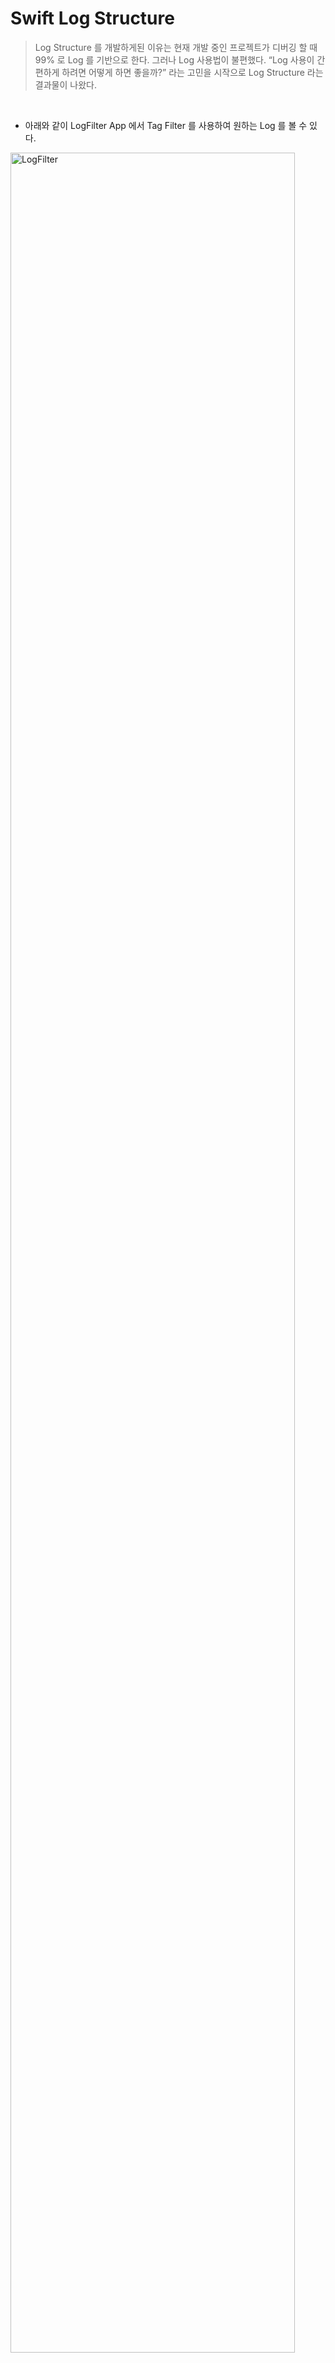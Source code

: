 # Swift Log Structure
> Log Structure 를 개발하게된 이유는 현재 개발 중인 프로젝트가 디버깅 할 때 99% 로 Log 를 기반으로 한다. 그러나 Log 사용법이 불편했다. “Log 사용이 간편하게 하려면 어떻게 하면 좋을까?” 라는 고민을 시작으로 Log Structure 라는 결과물이 나왔다.
<br>

- 아래와 같이 LogFilter App 에서 Tag Filter 를 사용하여 원하는 Log 를 볼 수 있다.

<img width="95%" alt="LogFilter" src="https://github.com/hgkim2024/Log/assets/163487894/70f4c489-7339-42d0-b3dc-a65be3483295">
<br>
<br>
<br>


## 사용법

```swift
Log.setLogLevel(LogLevel.DEBUG)
Log.tag(Tag.CALL).t("message")
Log.tag(Tag.GROUP).tag(Tag.URI).tag(Tag.FLOOR).e("message")
Log.tag([Tag.CALL, Tag.URI]).d("message")
Log.tag([Tag.MESSAGE, Tag.NOTIFY]).tag(Tag.URI).d("message")
Log.tag(Tag.CALL).tag([Tag.URI, Tag.NAME]).d("message")
```
<br>

- 결과
```
[ERROR] [FLOOR][GROUP][URI] [ViewController.swift]:18 - viewDidLoad(): message
[DEBUG] [CALL][URI] [ViewController.swift]:19 - viewDidLoad(): message
[DEBUG] [MSG][NOTIFY][URI] [ViewController.swift]:20 - viewDidLoad(): message
[DEBUG] [CALL][URI][NAME] [ViewController.swift]:21 - viewDidLoad(): message
```

## Tag
- 여러개 Tag 를 추가 할 수 있다.
- tag 입력은 Tag enum class 만 가능하며, 단일과 리스트 형태의 파라미터를 허용한다.
- Tag 를 설정하지 않으면 Tag.NONE 으로 할당된다.
- 기본 Dictionary 사용 시 간헐적으로 Tread Crash 발생하여 NSMutableDictionary 를 사용하여 TagId를 저장한다.

```swift
static func tag(_ tag: Tag, file: String = #file, line: Int = #line,function: String = #function) -> Log.Type {
    let key = getKey(file: file, line: line, function: function)
    setTags([tag], key: key)
    
    return Log.self
}


static func tag(_ tags: [Tag], file: String = #file, line: Int =#line, function: String = #function) -> Log.Type {
    let key = getKey(file: file, line: line, function: function)
    setTags(tags, key: key)
    
    return Log.self
}
```
<br>

## Tag Priority
- Tag enum Type 을 Int 로 지정하여 Tag를 오름차순으로 출력한다.
- NONE Tag 는 사용자가 추가해도 출력되지 않는다. Tag 가 없을 때만 NONE Tag 로 출력된다.

```swift
// MARK: - Log Tag
enum Tag: Int {
    // MARK: - 상위 테그
    case CALL
    case FLOOR
    case MESSAGE
    
    // MARK: - 하위 테그
    case URI
    case NAME
    
    // MARK: - NONE 태그
    case NONE
    
    var title: String {
        return switch self {
        case .MESSAGE:
            "MSG" // : Log Level 에 MESSAGE 가 있어 MSG 로 수정
        default:
            String(describing: self)
        }
    }
}
```
<br>

## Log Level
- Log Level 종류는 TRACE, DEBUG, WARNING, ERROR, FATAL 로 총 5가지 Level 이 있다.
- Log Level 종류에 앞 이니셜만 가져와 함수로 만들었다.
```swift
// trace
static func t(_ format: String, file: String = #file, line: Int =#line, function: String = #function) {
    printLog(format, logLevel: LogLevel.TRACE, file: file, line: line, function: function)
}

// debug
static func d(_ format: String, file: String = #file, line: Int =#line, function: String = #function) {
    printLog(format, logLevel: LogLevel.DEBUG, file: file, line: line, function: function)
}

// warning
static func w(_ format: String, file: String = #file, line: Int =#line, function: String = #function) {
    printLog(format, logLevel: LogLevel.WARNING, file: file, line: line, function: function)
}

// error
static func e(_ format: String, file: String = #file, line: Int =#line, function: String = #function) {
    printLog(format, logLevel: LogLevel.ERROR, file: file, line: line, function: function)
}

// fatal
static func f(_ format: String, file: String = #file, line: Int =#line, function: String = #function) {
    printLog(format, logLevel: LogLevel.FATAL, file: file, line: line, function: function)
}
```

<br>

## Print Log
- Log Class 에서 Log Level 을 설정하면 해당 기준으로 아래 Level 로그만 출력한다.
- Log Level 에 따라 print 될 때 “[LogLevel]” 이 가장 앞에 표기된다.
- 설정된 테그는 Log Level 뒤에 [Tag1][Tag2][Tag3] ... [TagN] 으로 표기된다.
- 회사에서는 LinphoneManager SDK 에서 Log 를 출력한다. 출력 결과는 NSLog 동일하다. 단지 SDK Log 는 일부 메세지를 가리거나 특정 처리가 들어간다.

```swift
static private func printLog(_ message: String, logLevel: LogLevel,file: String, line: Int, function: String) {
    let key = getKey(file: file, line: line, function: function)
    
    if isNotPrintLog(logLevel: logLevel) {
        logTagMap[key] = nil
        return
    }
    var tag = ""
    
    if logTagMap[key] == nil {
        logTagMap[key] = [Tag.NONE]
    }
    
    if  let tags = (logTagMap[key] as? [Tag])?.sorted(by: {$0.rawValue < $1.rawValue}) {
        for t in tags {
            tag += "[\(t.title)]"
        }
    }
    
    let fileName = URL(fileURLWithPath: file).lastPathComponent
    let content = "[\(logLevel.rawValue)] \(tag) [\(fileName)]:\(line) - \(function): \(message)"
    
    NSLog(content)
//    LinphoneManager.instance().printLog(tag, message: content, l: logLevel.linphoneLogLevel)
    
    logTagMap[key] = nil
}
```

<br>

## Blog Link
- https://www.notion.so/Log-Structure-7ed8252e54314b389bf79f1da5beab97?pvs=4
